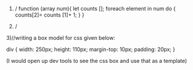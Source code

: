 1) / function (array num){
let counts [];
foreach element in num do {
counts[2]= counts [1]+ 1;
}
}

2) /

3)//writing a box model for css given below:

div { 
	width: 250px; 
	height: 110px; 
	margin-top: 10px; 
	padding: 20px; 
}

(I would open up dev tools to see the css box and use that as a template)